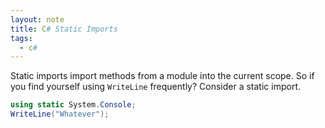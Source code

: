 ```yaml
---
layout: note
title: C# Static Imports
tags:
  - c#
---
```


Static imports import methods from a module into the current scope. So if you
find yourself using `WriteLine` frequently? Consider a static import.

```c#
using static System.Console;
WriteLine("Whatever");
```
